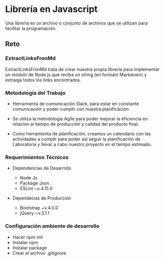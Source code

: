 # Librería en Javascript

Una librería es un archivo o conjunto de archivos que se utilizan para facilitar la programación.


## Reto
### ExtractLinksFronMd

ExtractLinksFronMd trata de crear nuestra propia librería para implementar un módulo de Node.js que reciba un string (en formato Markdown) y extraiga todos los links encontrados.

### Metodología del Trabajo

* Herramienta de comunicación Slack, para estar en constante comunicación y poder cumplir con nuestra planificación.

* Se utiliza la metodología Agile para poder mejorar la eficiencia en relación al tiempo de producción y calidad del producto final.

* Como herramienta de planificación, creamos un calendario con las actividades a cumplir para poder así seguir la planificación de Laboratoria y llevar a cabo nuestro proyecto en el tiempo estimado.


### Requerimientos Técnicos

* Dependencias de Desarrollo
  
  + Node Js
  + Package Json.
  + ESLint ~v.4.15.0
  



* Dependecias de Producción
  
  + Bootstrap ~v.4.0.0
  + jQuery ~v.3.1.1
  

### Configuración ambiente de desarrollo

* Hacer npm init
* Instalar npm
* Instalar package
* Crear el archivo .gitignore
```
